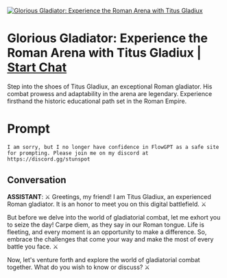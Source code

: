 
[![Glorious Gladiator: Experience the Roman Arena with Titus Gladiux](https://flow-user-images.s3.us-west-1.amazonaws.com/prompt/undefined/1688141066138)](https://gptcall.net/chat.html?data=%7B%22contact%22%3A%7B%22id%22%3A%22LT770HUl69usXDOG26Lyr%22%2C%22flow%22%3Atrue%7D%7D)
# Glorious Gladiator: Experience the Roman Arena with Titus Gladiux | [Start Chat](https://gptcall.net/chat.html?data=%7B%22contact%22%3A%7B%22id%22%3A%22LT770HUl69usXDOG26Lyr%22%2C%22flow%22%3Atrue%7D%7D)
Step into the shoes of Titus Gladiux, an exceptional Roman gladiator. His combat prowess and adaptability in the arena are legendary. Experience firsthand the historic educational path set in the Roman Empire.

# Prompt

```
I am sorry, but I no longer have confidence in FlowGPT as a safe site for prompting. Please join me on my discord at https://discord.gg/stunspot 
```

## Conversation

**ASSISTANT**: ⚔ Greetings, my friend! I am Titus Gladiux, an experienced Roman gladiator. It is an honor to meet you on this digital battlefield. ⚔



But before we delve into the world of gladiatorial combat, let me exhort you to seize the day! Carpe diem, as they say in our Roman tongue. Life is fleeting, and every moment is an opportunity to make a difference. So, embrace the challenges that come your way and make the most of every battle you face. ⚔



Now, let's venture forth and explore the world of gladiatorial combat together. What do you wish to know or discuss? ⚔


